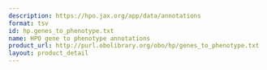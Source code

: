 ```yaml
---
description: https://hpo.jax.org/app/data/annotations
format: tsv
id: hp.genes_to_phenotype.txt
name: HPO gene to phenotype annotations
product_url: http://purl.obolibrary.org/obo/hp/genes_to_phenotype.txt
layout: product_detail
---
```

